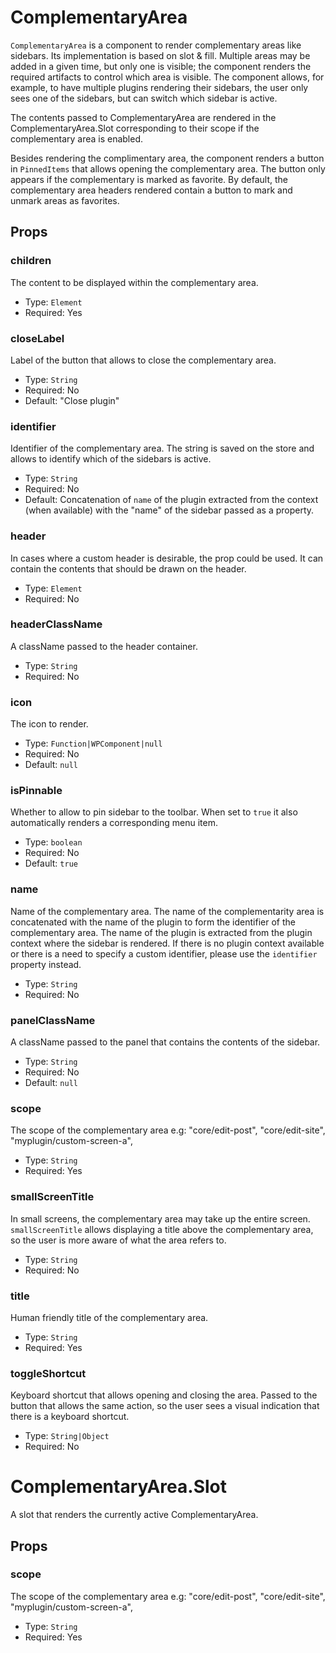 # ComplementaryArea

`ComplementaryArea` is a component to render complementary areas like sidebars. Its implementation is based on slot & fill.
Multiple areas may be added in a given time, but only one is visible; the component renders the required artifacts to control which area is visible. The component allows, for example, to have multiple plugins rendering their sidebars, the user only sees one of the sidebars, but can switch which sidebar is active.

The contents passed to ComplementaryArea are rendered in the ComplementaryArea.Slot corresponding to their scope if the complementary area is enabled.

Besides rendering the complimentary area, the component renders a button in `PinnedItems` that allows opening the complementary area. The button only appears if the complementary is marked as favorite. By default, the complementary area headers rendered contain a button to mark and unmark areas as favorites.

## Props

### children

The content to be displayed within the complementary area.

-   Type: `Element`
-   Required: Yes

### closeLabel

Label of the button that allows to close the complementary area.

-   Type: `String`
-   Required: No
-   Default: "Close plugin"

### identifier

Identifier of the complementary area. The string is saved on the store and allows to identify which of the sidebars is active.

-   Type: `String`
-   Required: No
-   Default: Concatenation of `name` of the plugin extracted from the context (when available) with the "name" of the sidebar passed as a property.

### header

In cases where a custom header is desirable, the prop could be used. It can contain the contents that should be drawn on the header.

-   Type: `Element`
-   Required: No

### headerClassName

A className passed to the header container.

-   Type: `String`
-   Required: No

### icon

The icon to render.

-   Type: `Function|WPComponent|null`
-   Required: No
-   Default: `null`

### isPinnable

Whether to allow to pin sidebar to the toolbar. When set to `true` it also automatically renders a corresponding menu item.

-   Type: `boolean`
-   Required: No
-   Default: `true`

### name

Name of the complementary area. The name of the complementarity area is concatenated with the name of the plugin to form the identifier of the complementary area. The name of the plugin is extracted from the plugin context where the sidebar is rendered. If there is no plugin context available or there is a need to specify a custom identifier, please use the `identifier` property instead.

-   Type: `String`
-   Required: No

### panelClassName

A className passed to the panel that contains the contents of the sidebar.

-   Type: `String`
-   Required: No
-   Default: `null`

### scope

The scope of the complementary area e.g: "core/edit-post", "core/edit-site", "myplugin/custom-screen-a",

-   Type: `String`
-   Required: Yes

### smallScreenTitle

In small screens, the complementary area may take up the entire screen.
`smallScreenTitle` allows displaying a title above the complementary area, so the user is more aware of what the area refers to.

-   Type: `String`
-   Required: No

### title

Human friendly title of the complementary area.

-   Type: `String`
-   Required: Yes

### toggleShortcut

Keyboard shortcut that allows opening and closing the area. Passed to the button that allows the same action, so the user sees a visual indication that there is a keyboard shortcut.

-   Type: `String|Object`
-   Required: No

# ComplementaryArea.Slot

A slot that renders the currently active ComplementaryArea.

## Props

### scope

The scope of the complementary area e.g: "core/edit-post", "core/edit-site", "myplugin/custom-screen-a",

-   Type: `String`
-   Required: Yes
